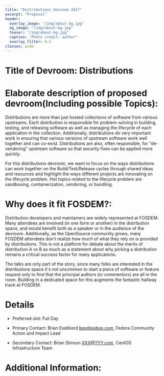```yaml
---
title: "Distributions Devroom 2017"
excerpt: "Proposal"
header:
  overlay_image: "/img/about-bg.jpg"
  og_image: "/img/about-bg.jpg"
  teaser: "/img/about-bg.jpg"
  caption: "Photo credit: author"
  overlay_filter: 0.5
classes: wide
---
```


# Title of Devroom: Distributions

# Elaborate description of proposed devroom(Including possible Topics):

Distributions are more than just hosted collections of software from
various upstreams. Each distribution is responsible for problem-solving
in building, testing, and releasing software as well as managing
the lifecycle of each application in the collection.  Additionally,
distributions do very important work in ensuring that  various versions
of upstream software work well together and can  co-exist. Distributions
are also, often responsible, for "de-vendoring" upstream software so
that security fixes can be applied more quickly.

For this distributions devroom, we want to focus on the ways distributions
can work together on the Build/Test/Release cycles through shared ideas
and resources and highlight the ways different projects are innovating
on the lifecycle problem. Hot topics related to the lifecycle problem
are sandboxing, containerization, vendoring, or bundling.

# Why does it fit FOSDEM?:

Distribution developers and maintainers are widely represented at FOSDEM. Many
attendees are involved (in one form or another) in the distribution space, and
would benefit both as a speaker or in the audience of the devroom.  Additionally, as
the OpenSource community grows, many FOSDEM attendees  don't realize how much 
of what they rely on is provided by  distributions. This is not a platform
for debate about the merits of  distribution A vs B as much as a statement
about why picking a  distribution remains a critical success factor for
many applications.

The talks are only part of the story, since many folks are interested in
the distributions space it's not uncommon to start a piece of software or
feature request only to find that the principal authors (or commentors)
are all in the room. Building in a dedicated space for this augments
the fantastic hallway track at FOSDEM.

# Details

- Preferred slot: Full Day

- Primary Contact: Brian Exelbierd bex@pobox.com, Fedora Community Action and Impact Lead

- Secondary Contact: Brian Stinson XXX@YYY.com, CentOS Infrastructure Team

# Additional Information:


